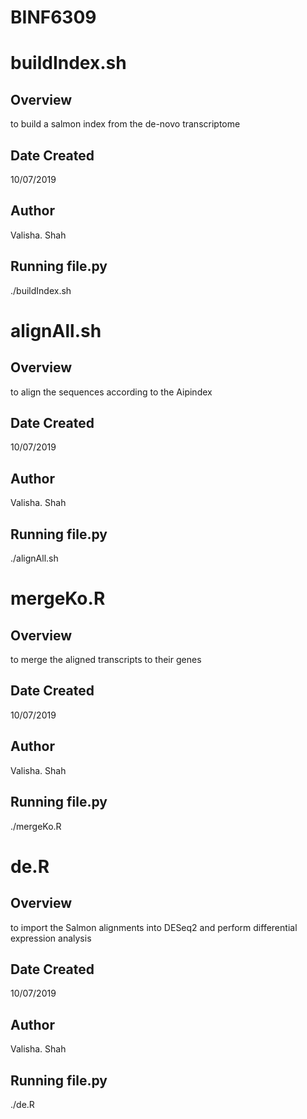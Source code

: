# BINF6309

# buildIndex.sh
## Overview 
to build a salmon index from the de-novo transcriptome 
## Date Created 
10/07/2019
## Author 
Valisha. Shah 
## Running file.py 
./buildIndex.sh

# alignAll.sh
## Overview 
to align the sequences according to the Aipindex
## Date Created 
10/07/2019
## Author 
Valisha. Shah 
## Running file.py 
./alignAll.sh


# mergeKo.R
## Overview 
to merge the aligned transcripts to their genes 
## Date Created 
10/07/2019
## Author 
Valisha. Shah 
## Running file.py 
./mergeKo.R


# de.R
## Overview 
to import the Salmon alignments into DESeq2 and perform differential expression analysis
## Date Created 
10/07/2019
## Author 
Valisha. Shah 
## Running file.py 
./de.R

